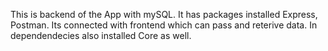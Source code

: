 This is backend of the App with mySQL. It has packages installed Express, Postman. Its connected with frontend which can pass and reterive data. In dependendecies also installed Core as well. 
